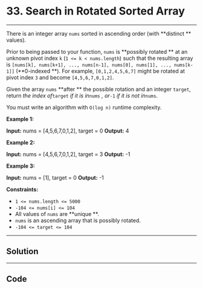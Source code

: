 # 33. Search in Rotated Sorted Array

---

There is an integer array `nums` sorted in ascending order (with **distinct ** values).

Prior to being passed to your function, `nums` is **possibly rotated ** at an unknown pivot index `k` (`1 <= k < nums.length`) such that the resulting array is `[nums[k], nums[k+1], ..., nums[n-1], nums[0], nums[1], ..., nums[k-1]]` (**0-indexed **). For example, `[0,1,2,4,5,6,7]` might be rotated at pivot index `3` and become `[4,5,6,7,0,1,2]`.

Given the array `nums` **after ** the possible rotation and an integer `target`, return _the index of_`target` _if it is in_`nums` _, or_`-1` _if it is not in_`nums`.

You must write an algorithm with `O(log n)` runtime complexity.

 

**Example 1:**


**Input:** nums = [4,5,6,7,0,1,2], target = 0
**Output:** 4


**Example 2:**


**Input:** nums = [4,5,6,7,0,1,2], target = 3
**Output:** -1


**Example 3:**


**Input:** nums = [1], target = 0
**Output:** -1


 

**Constraints:**

  * `1 <= nums.length <= 5000`
  * `-104 <= nums[i] <= 104`
  * All values of `nums` are **unique **.
  * `nums` is an ascending array that is possibly rotated.
  * `-104 <= target <= 104`

---

## Solution



---

## Code
```python


```
